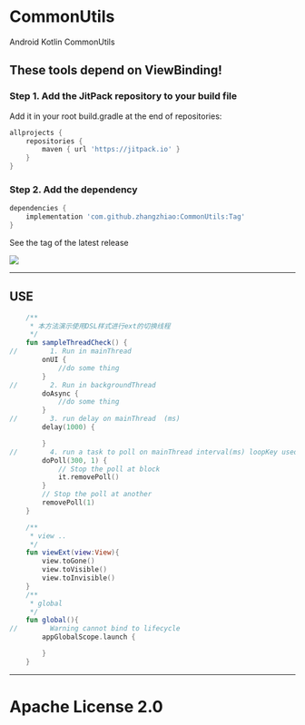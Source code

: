 # CommonUtils
Android Kotlin CommonUtils 

## These tools depend on ViewBinding!

### Step 1. Add the JitPack repository to your build file
Add it in your root build.gradle at the end of repositories:
```groovy
allprojects {
    repositories {
        maven { url 'https://jitpack.io' }
    }
} 
```
### Step 2. Add the dependency
```groovy
dependencies {
    implementation 'com.github.zhangzhiao:CommonUtils:Tag'
}
```
See the tag of the latest release

[![](https://jitpack.io/v/zhangzhiao/CommonUtils.svg)](https://jitpack.io/#zhangzhiao/CommonUtils)

---

## USE 
```kotlin
    /**
     * 本方法演示使用DSL样式进行ext的切换线程
     */
    fun sampleThreadCheck() {
//        1. Run in mainThread
        onUI {
            //do some thing
        }
//        2. Run in backgroundThread
        doAsync {
            //do some thing
        }
//        3. run delay on mainThread  (ms)
        delay(1000) {

        }
//        4. run a task to poll on mainThread interval(ms) loopKey used to cancel the poll
        doPoll(300, 1) {
            // Stop the poll at block
            it.removePoll()
        }
        // Stop the poll at another
        removePoll(1)
    }

    /**
     * view ..
     */
    fun viewExt(view:View){
        view.toGone()
        view.toVisible()
        view.toInvisible()
    }
    /**
     * global
     */
    fun global(){
//        Warning cannot bind to lifecycle
        appGlobalScope.launch {

        }
    }
```
---
# Apache License 2.0
